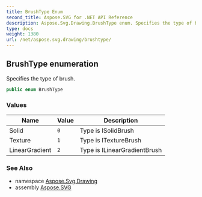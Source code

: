 ```yaml
---
title: BrushType Enum
second_title: Aspose.SVG for .NET API Reference
description: Aspose.Svg.Drawing.BrushType enum. Specifies the type of brush
type: docs
weight: 1380
url: /net/aspose.svg.drawing/brushtype/
---
```

## BrushType enumeration

Specifies the type of brush.

```csharp
public enum BrushType
```

### Values

| Name | Value | Description |
| --- | --- | --- |
| Solid | `0` | Type is ISolidBrush |
| Texture | `1` | Type is ITextureBrush |
| LinearGradient | `2` | Type is ILinearGradientBrush |

### See Also

* namespace [Aspose.Svg.Drawing](../../aspose.svg.drawing/)
* assembly [Aspose.SVG](../../)
